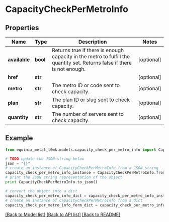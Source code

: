 # CapacityCheckPerMetroInfo


## Properties
Name | Type | Description | Notes
------------ | ------------- | ------------- | -------------
**available** | **bool** | Returns true if there is enough capacity in the metro to fulfill the quantity set. Returns false if there is not enough. | [optional] 
**href** | **str** |  | [optional] 
**metro** | **str** | The metro ID or code sent to check capacity. | [optional] 
**plan** | **str** | The plan ID or slug sent to check capacity. | [optional] 
**quantity** | **str** | The number of servers sent to check capacity. | [optional] 

## Example

```python
from equinix_metal_t0mk.models.capacity_check_per_metro_info import CapacityCheckPerMetroInfo

# TODO update the JSON string below
json = "{}"
# create an instance of CapacityCheckPerMetroInfo from a JSON string
capacity_check_per_metro_info_instance = CapacityCheckPerMetroInfo.from_json(json)
# print the JSON string representation of the object
print CapacityCheckPerMetroInfo.to_json()

# convert the object into a dict
capacity_check_per_metro_info_dict = capacity_check_per_metro_info_instance.to_dict()
# create an instance of CapacityCheckPerMetroInfo from a dict
capacity_check_per_metro_info_form_dict = capacity_check_per_metro_info.from_dict(capacity_check_per_metro_info_dict)
```
[[Back to Model list]](../README.md#documentation-for-models) [[Back to API list]](../README.md#documentation-for-api-endpoints) [[Back to README]](../README.md)


